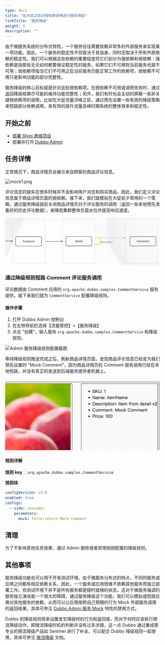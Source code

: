 ```yaml
---
type: docs
title: "在大促之前对弱依赖调用进行服务降级"
linkTitle: "服务降级"
weight: 9
description: ""
---
```


由于微服务系统的分布式特性，一个服务往往需要依赖非常多的外部服务来实现某一项功能，因此，一个服务的稳定性不但取决于其自身，同时还取决于所有外部依赖的稳定性。我们可以根据这些依赖的重要程度将它们划分为强依赖和弱依赖：强依赖是指那些无论如何都要保证稳定性的服务，如果它们不可用则当前服务也就不可用；弱依赖项指当它们不可用之后当前服务仍能正常工作的依赖项，弱依赖不可用只是影响功能的部分完整性。

服务降级的核心目标就是针对这些弱依赖项。在弱依赖不可用或调用失败时，通过返回降级结果尽可能的维持功能完整性；另外，我们有时也会主动的屏蔽一些非关键弱依赖项的调用，比如在大促流量洪峰之前，通过预先设置一些有效的降级策略来短路部分依赖调用，来有效的提升流量高峰时期系统的整体效率和稳定性。

## 开始之前

* [部署 Shop 商城项目](../#部署商场系统)
* 部署并打开 [Dubbo Admin]()

## 任务详情

正常情况下，商品详情页会展示来自顾客的商品评论信息。

![mock1.png](/imgs/v3/tasks/mock/mock1.png)

评论信息的缺失在很多时候并不会影响用户浏览和购买商品，因此，我们定义评论信息属于商品详情页面的弱依赖。接下来，我们就模拟在大促前夕常用的一个策略，通过服务降级提前关闭商品详情页对于评论服务的调用（返回一些本地预先准备好的历史评论数据），来降低集群整体负载水位并提高响应速度。

![mock0.png](/imgs/v3/tasks/mock/mock0.png)

### 通过降级规则短路 Comment 评论服务调用

评论数据由 Comment 应用的 `org.apache.dubbo.samples.CommentService` 服务提供，接下来我们就为 `CommentService` 配置降级规则。

#### 操作步骤
1. 打开 Dubbo Admin 控制台
2. 在左侧导航栏选择【流量管控】>【服务降级】
3. 点击 "创建"，输入服务 `org.apache.dubbo.samples.CommentService` 和降级规则。

![Admin 服务降级规则配置截图]()

等待降级规则推送完成之后，刷新商品详情页面，发现商品评论信息已经变为我们预先设置的 "Mock Comment"，因为商品详情页的 Comment 服务调用已经在本地短路，并没有真正的发送到后端服务提供者机器上。

![mock2.png](/imgs/v3/tasks/mock/mock2.png)

#### 规则详解

**规则 key** ：`org.apache.dubbo.samples.CommentService`

**规则体**

```yaml
configVersion: v3.0
enabled: true
configs:
  - side: consumer
    parameters:
      mock: force:return Mock Comment
```

## 清理
为了不影响其他任务效果，通过 Admin 删除或者禁用刚刚配置的降级规则。

## 其他事项

服务降级功能也可以用于开发测试环境，由于微服务分布式的特点，不同的服务或应用之间都有相互依赖关系，因此，一个服务或应用很难不依赖其他服务而独立部署工作。但测试环境下并不是所有服务都是随时就绪的状态，这对于微服务强调的服务独立演进是一个很大的障碍，通过服务降级这个功能，我们可以模拟或短路应用对其他服务的依赖，从而可以让应用按照自己预期的行为 Mock 外部服务调用的返回结果。具体可参见 [Dubbo Admin 服务 Mock]() 特性的使用方式。

Dubbo 的降级规则用来设置发生降级时的行为和返回值，而对于何时应该执行限流降级动作，即限流降级时机的判断并没有过多涉猎，这一点 Dubbo 通过集成更专业的限流降级产品如 Sentinel 进行了补全，可以配合 Dubbo 降级规则一起使用，具体可参见 [限流降级]() 文档。
